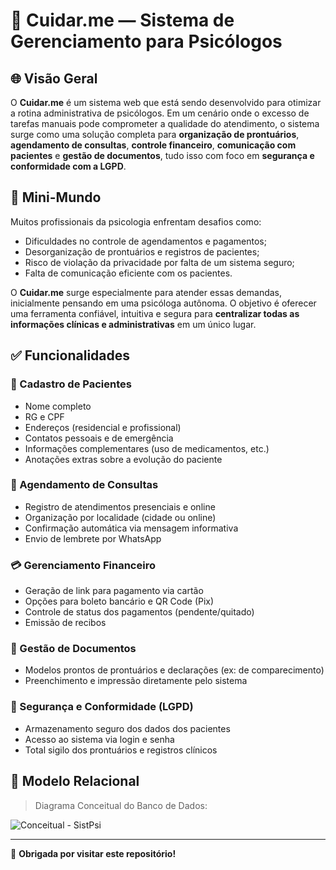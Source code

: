 # 🧠 Cuidar.me — Sistema de Gerenciamento para Psicólogos

## 🌐 Visão Geral

O **Cuidar.me** é um sistema web que está sendo desenvolvido para otimizar a rotina administrativa de psicólogos. Em um cenário onde o excesso de tarefas manuais pode comprometer a qualidade do atendimento, o sistema surge como uma solução completa para **organização de prontuários**, **agendamento de consultas**, **controle financeiro**, **comunicação com pacientes** e **gestão de documentos**, tudo isso com foco em **segurança e conformidade com a LGPD**.

## 🧩 Mini-Mundo

Muitos profissionais da psicologia enfrentam desafios como:

* Dificuldades no controle de agendamentos e pagamentos;
* Desorganização de prontuários e registros de pacientes;
* Risco de violação da privacidade por falta de um sistema seguro;
* Falta de comunicação eficiente com os pacientes.

O **Cuidar.me** surge especialmente para atender essas demandas, inicialmente pensando em uma psicóloga autônoma. O objetivo é oferecer uma ferramenta confiável, intuitiva e segura para **centralizar todas as informações clínicas e administrativas** em um único lugar.

## ✅ Funcionalidades

### 👥 Cadastro de Pacientes

* Nome completo
* RG e CPF
* Endereços (residencial e profissional)
* Contatos pessoais e de emergência
* Informações complementares (uso de medicamentos, etc.)
* Anotações extras sobre a evolução do paciente

### 📆 Agendamento de Consultas

* Registro de atendimentos presenciais e online
* Organização por localidade (cidade ou online)
* Confirmação automática via mensagem informativa
* Envio de lembrete por WhatsApp

### 💳 Gerenciamento Financeiro

* Geração de link para pagamento via cartão
* Opções para boleto bancário e QR Code (Pix)
* Controle de status dos pagamentos (pendente/quitado)
* Emissão de recibos

### 📄 Gestão de Documentos

* Modelos prontos de prontuários e declarações (ex: de comparecimento)
* Preenchimento e impressão diretamente pelo sistema

### 🔐 Segurança e Conformidade (LGPD)

* Armazenamento seguro dos dados dos pacientes
* Acesso ao sistema via login e senha
* Total sigilo dos prontuários e registros clínicos

## 🧱 Modelo Relacional

> Diagrama Conceitual do Banco de Dados:

![Conceitual - SistPsi](https://github.com/user-attachments/assets/4f40ffa7-0b52-408d-8856-9f5c5e8199c3)

---

🖤 **Obrigada por visitar este repositório!**
